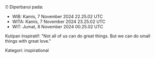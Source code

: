 ⏰ Diperbarui pada:
- WIB: Kamis, 7 November 2024 22.25.02 UTC
- WITA: Kamis, 7 November 2024 23.25.02 UTC
- WIT: Jumat, 8 November 2024 00.25.02 UTC

Kutipan Inspiratif:
"Not all of us can do great things. But we can do small things with great love."


Kategori: inspirational


